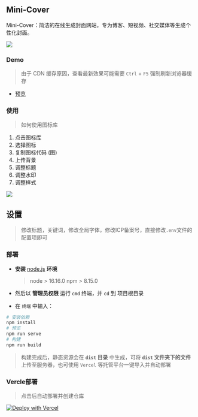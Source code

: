 ## Mini-Cover

Mini-Cover：简洁的在线生成封面网站，专为博客、短视频、社交媒体等生成个性化封面。

![](https://tuchuang.voooe.cn/images/2024/10/25/cover.png)

### Demo

>由于 CDN 缓存原因，查看最新效果可能需要 `Ctrl` + `F5` 强制刷新浏览器缓存

- [预览](https://minicover.chfychin.cn)

### 使用

>如何使用图标库

1. 点击图标库
2. 选择图标
3. 复制图标代码 (图)
4. 上传背景
5. 调整标题
6. 调整水印
7. 调整样式

![](https://i.p-i.vip/29/20240913-66e3c75328434.png)

## 设置

> 修改标题，关键词，修改全局字体，修改ICP备案号，直接修改`.env`文件的配置项即可

### 部署

* **安装** [node.js](https://nodejs.org/zh-cn/) **环境**

  > node > 16.16.0
  > npm > 8.15.0

* 然后以 **管理员权限** 运行 `cmd` 终端，并 `cd` 到 项目根目录
* 在 `终端` 中输入：

```bash
# 安装依赖
npm install
# 预览
npm run serve
# 构建
npm run build
```
> 构建完成后，静态资源会在 **`dist` 目录** 中生成，可将 **`dist` 文件夹下的文件**上传至服务器，也可使用 `Vercel` 等托管平台一键导入并自动部署

### Vercle部署

>点击后自动部署并创建仓库

[![Deploy with Vercel](https://vercel.com/button)](https://vercel.com/new/clone?repository-url=https://github.com/JLinMr/Mini-Cover&repository-name=Mini-Cover)
